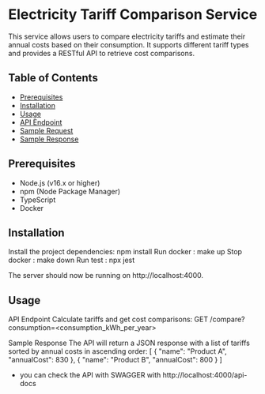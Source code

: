 # Electricity Tariff Comparison Service

This service allows users to compare electricity tariffs and estimate their annual costs based on their consumption. It supports different tariff types and provides a RESTful API to retrieve cost comparisons.

## Table of Contents

- [Prerequisites](#prerequisites)
- [Installation](#installation)
- [Usage](#usage)
- [API Endpoint](#api-endpoint)
- [Sample Request](#sample-request)
- [Sample Response](#sample-response)

## Prerequisites

- Node.js (v16.x or higher)
- npm (Node Package Manager)
- TypeScript
- Docker

## Installation

Install the project dependencies: npm install
Run docker : make up
Stop docker : make down
Run test : npx jest

The server should now be running on http://localhost:4000.

## Usage

API Endpoint
Calculate tariffs and get cost comparisons:
GET /compare?consumption=<consumption_kWh_per_year>

Sample Response
The API will return a JSON response with a list of tariffs sorted by annual costs in ascending order:
[
{
"name": "Product A",
"annualCost": 830
},
{
"name": "Product B",
"annualCost": 800
}
]

- you can check the API with SWAGGER with
  http://localhost:4000/api-docs
